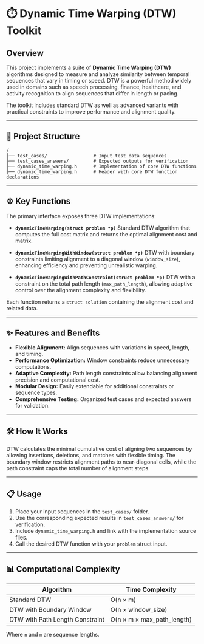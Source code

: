 # ⏱️ Dynamic Time Warping (DTW) Toolkit

## Overview

This project implements a suite of **Dynamic Time Warping (DTW)** algorithms designed to measure and analyze similarity between temporal sequences that vary in timing or speed. DTW is a powerful method widely used in domains such as speech processing, finance, healthcare, and activity recognition to align sequences that differ in length or pacing.

The toolkit includes standard DTW as well as advanced variants with practical constraints to improve performance and alignment quality.

---

## 📂 Project Structure

```
/
├── test_cases/                 # Input test data sequences
├── test_cases_answers/         # Expected outputs for verification
├── dynamic_time_warping.h      # Implementation of core DTW functions
├── dynamic_time_warping.h      # Header with core DTW function declarations
```

---

## ⚙️ Key Functions

The primary interface exposes three DTW implementations:

* **`dynamicTimeWarping(struct problem *p)`**
  Standard DTW algorithm that computes the full cost matrix and returns the optimal alignment cost and matrix.

* **`dynamicTimeWarpingWithWindow(struct problem *p)`**
  DTW with boundary constraints limiting alignment to a diagonal window (`window_size`), enhancing efficiency and preventing unrealistic warping.

* **`dynamicTimeWarpingWithPathConstraint(struct problem *p)`**
  DTW with a constraint on the total path length (`max_path_length`), allowing adaptive control over the alignment complexity and flexibility.

Each function returns a `struct solution` containing the alignment cost and related data.

---

## ✨ Features and Benefits

* **Flexible Alignment:** Align sequences with variations in speed, length, and timing.
* **Performance Optimization:** Window constraints reduce unnecessary computations.
* **Adaptive Complexity:** Path length constraints allow balancing alignment precision and computational cost.
* **Modular Design:** Easily extendable for additional constraints or sequence types.
* **Comprehensive Testing:** Organized test cases and expected answers for validation.

---

## 🛠️ How It Works

DTW calculates the minimal cumulative cost of aligning two sequences by allowing insertions, deletions, and matches with flexible timing. The boundary window restricts alignment paths to near-diagonal cells, while the path constraint caps the total number of alignment steps.

---

## 📋 Usage

1. Place your input sequences in the `test_cases/` folder.
2. Use the corresponding expected results in `test_cases_answers/` for verification.
3. Include `dynamic_time_warping.h` and link with the implementation source files.
4. Call the desired DTW function with your `problem` struct input.

---

## 📊 Computational Complexity

| Algorithm                       | Time Complexity              |
| ------------------------------- | ---------------------------- |
| Standard DTW                    | O(n × m)                     |
| DTW with Boundary Window        | O(n × window\_size)          |
| DTW with Path Length Constraint | O(n × m × max\_path\_length) |

Where `n` and `m` are sequence lengths.